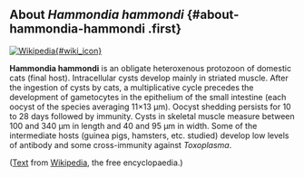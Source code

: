 About *Hammondia hammondi* {#about-hammondia-hammondi .first}
--------------------------

[![Wikipedia](/img/wikipedia_logo_v2_en.png){#wiki_icon}](http://en.wikipedia.org/wiki/Hammondia_hammondi)

**Hammondia hammondi** is an obligate heteroxenous protozoon of domestic
cats (final host). Intracellular cysts develop mainly in striated
muscle. After the ingestion of cysts by cats, a multiplicative cycle
precedes the development of gametocytes in the epithelium of the small
intestine (each oocyst of the species averaging 11×13 μm). Oocyst
shedding persists for 10 to 28 days followed by immunity. Cysts in
skeletal muscle measure between 100 and 340 μm in length and 40 and 95
μm in width. Some of the intermediate hosts (guinea pigs, hamsters, etc.
studied) develop low levels of antibody and some cross-immunity against
*Toxoplasma*.

([Text](http://en.wikipedia.org/wiki/Hammondia_hammondi) from
[Wikipedia](http://en.wikipedia.org/), the free encyclopaedia.)
